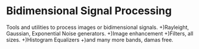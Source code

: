 # Bidimensional Signal Processing

Tools and utilities to process images or bidimensional signals.
+)Rayleight, Gaussian, Exponential Noise generators.
+)Image enhancement
+)Filters, all sizes.
+)Histogram Equalizers
+)and many more bands, damas free.
